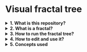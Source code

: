 # Visual fractal tree

<details><summary><b> 1. What is this repository?</b></summary></br>

This is a python visual application that uses recursion to construct a colored fractal tree.

---
</details>

<details><summary><b> 2. What is a fractal?</b></summary></br>

A fractal is a figure with a repetitive pattern: a small part of it is similar to the entire figure, what is called self-similar.
This patterns can be found in nature, like in lightning bolts, snowflakes, Romanesco broccoli, frozen crystals and more.

---
</details>

<details>
<summary><b> 3. How to run the fractal tree?</b></summary></br>

1. You will need the Python3 installed, it can be found [here](https://www.python.org/downloads).
2. Download the file "Fractal-Tree.py" to a folder of your choice.
3. Open your folder using the terminal with this command (use the path to your folder):
    ```
    cd C:\Users\MyName\Documents\Myfolder\
    ```
4. Run the application with Python3:
    ```
    python Fractal-Tree.py
    ```

---
</details>

<details><summary><b> 4. How to edit and use it?</b></summary></br>

You can personalize your tree changing some variables in the code.
The variables, their functions and the respective lines in code are like following.</br>

Variable | Description | Recommendations | Line
---------| ----------- | --------------- | ----
branches | How many times a branch will diverge in new branches | Use a number between 9 and 15 | 11  
size | The length of the initials branches | High values will result in a tree bigger than the screen size | 12 |  
color | The branches' final color in RGB | Each value must be between 0 and 255 | 13 |  
l_angle_rate | Left branch relative angle  | Value in degrees; if the left and right angles are different, the tree will be asymmetric | 34 |  
r_angle_rate | Right branch relative angle | Value in degrees; if the left and right angles are different, the tree will be asymmetric | 35 |  
size_rate | Decreasing rate of the branches' size | Value between 0 and 1 will result in a decreasing size, 1 will result in a static size and values bigger than 1 will result in a crescent size of the branches | 36 
</br>

The default values will generate this symmetrical tree:
![Blue Tree](blue-tree.PNG)

---
</details>

<details><summary><b> 5. Concepts used</b></summary></br>

+ Libraries imports
  + Graphics
  + Math
+ Graphical programming
+ Recursion

---
</details>


